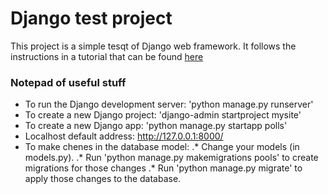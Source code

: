 # Django test project

This project is a simple tesqt of Django web framework.
It follows the instructions in a tutorial that can be found [here](https://docs.djangoproject.com/en/1.11/intro/tutorial01/)


### Notepad of useful stuff

* To run the Django development server: 'python manage.py runserver'
* To create a new Django project: 'django-admin startproject mysite'
* To create a new Django app: 'python manage.py startapp polls'
* Localhost default address: <http://127.0.0.1:8000/>
* To make chenes in the database model:
.* Change your models (in models.py).
.* Run 'python manage.py makemigrations pools' to create migrations for those changes
.* Run 'python manage.py migrate' to apply those changes to the database.
